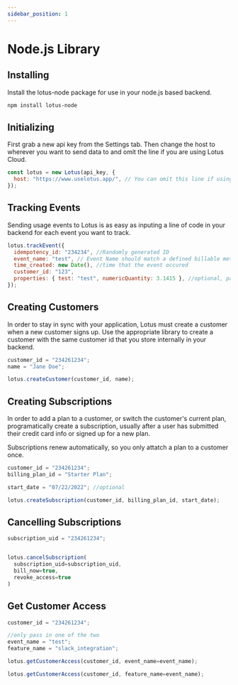 ```yaml
---
sidebar_position: 1
---
```


# Node.js Library

## Installing

Install the lotus-node package for use in your node.js based backend.

```bash npm2yarn
npm install lotus-node
```

## Initializing

First grab a new api key from the Settings tab. Then change the host to wherever you want to send data to and omit the line if you are using Lotus Cloud.

```jsx
const lotus = new Lotus(api_key, {
  host: "https://www.uselotus.app/", // You can omit this line if using Lotus Cloud
});
```

## Tracking Events

Sending usage events to Lotus is as easy as inputing a line of code in your backend for each event you want to track.

```jsx
lotus.trackEvent({
  idempotency_id: "234234", //Randomly generated ID
  event_name: "test", // Event Name should match a defined billable metric
  time_created: new Date(), //time that the event occured
  customer_id: "123",
  properties: { test: "test", numericQuantity: 3.1415 }, //optional, pass in any additional properties you want to aggregate or measure
});
```

## Creating Customers

In order to stay in sync with your application, Lotus must create a customer when a new customer signs up. Use the appropriate library to create a customer with the same customer id that you store internally in your backend.

```jsx title="Create Customer"
customer_id = "234261234";
name = "Jane Doe";

lotus.createCustomer(customer_id, name);
```

## Creating Subscriptions

In order to add a plan to a customer, or switch the customer's current plan, programatically create a subscription, usually after a user has submitted their credit card info or signed up for a new plan.

Subscriptions renew automatically, so you only attatch a plan to a customer once.

```jsx title="Create Subscription"
customer_id = "234261234";
billing_plan_id = "Starter Plan";

start_date = "07/22/2022"; //optional

lotus.createSubscription(customer_id, billing_plan_id, start_date);
```

## Cancelling Subscriptions

```jsx title="Cancel Subscription"
subscription_uid = "234261234";


lotus.cancelSubscription(
  subscription_uid=subscription_uid, 
  bill_now=true,
  revoke_access=true
)
```

## Get Customer Access

```jsx title="Get Customer Access"
customer_id = "234261234";

//only pass in one of the two
event_name = "test";
feature_name = "slack_integration";

lotus.getCustomerAccess(customer_id, event_name=event_name);

lotus.getCustomerAccess(customer_id, feature_name=event_name);
```